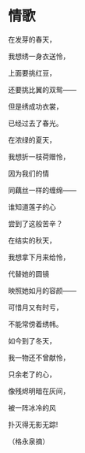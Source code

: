 # 情歌

在发芽的春天， 

我想绣一身衣送怜， 

上面要挑红豆， 

还要挑比翼的双鸳—— 

但是绣成功衣裳， 

已经过去了春光。 

在浓绿的夏天， 

我想折一枝荷赠怜， 

因为我们的情 

同藕丝一样的缠绵—— 

谁知道莲子的心 

尝到了这般苦辛？ 

在结实的秋天， 

我想拿下月来给怜， 

代替她的圆镜 

映照她如月的容颜—— 

可惜月又有时亏， 

不能常傍着绣帏。 

如今到了冬天， 

我一物还不曾献怜， 

只余老了的心， 

像残烬明暗在灰间， 

被一阵冰冷的风 

扑灭得无影无踪! 

（格永泉摘）